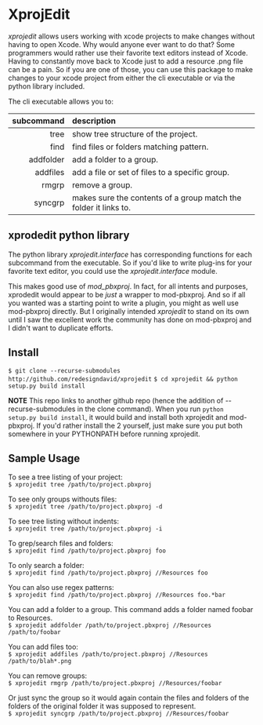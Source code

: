 XprojEdit
=========

*xprojedit* allows users working with xcode projects to make changes without
having to open Xcode.  Why would anyone ever want to do that?  Some programmers
would rather use their favorite text editors instead of Xcode.  Having to
constantly move back to Xcode just to add a resource .png file can be a pain.
So if you are one of those, you can use this package to make changes to your
xcode project from either the cli executable or via the python library
included.

The cli executable allows you to:

subcommand | description
----------:|:------------------------------------------------------------------
tree       | show tree structure of the project.
find       | find files or folders matching pattern.
addfolder  | add a folder to a group.
addfiles   | add a file or set of files to a specific group.
rmgrp      | remove a group.
syncgrp    | makes sure the contents of a group match the folder it links to.

xprodedit python library
------------------------
The python library *xprojedit.interface* has corresponding functions for each
subcommand from the executable.  So if you'd like to write plug-ins for your
favorite text editor, you could use the *xprojedit.interface* module.

This makes good use of *mod_pbxproj*.  In fact, for all intents and purposes,
xprodedit would appear to be *just* a wrapper to mod-pbxproj.  And so if all
you wanted was a starting point to write a plugin, you might as well use
mod-pbxproj directly.  But I originally intended *xprojedit* to stand on its
own until I saw the excellent work the community has done on mod-pbxproj and I
didn't want to duplicate efforts.


Install
-------

`$ git clone --recurse-submodules http://github.com/redesigndavid/xprojedit`
`$ cd xprojedit && python setup.py build install`

**NOTE**  This repo links to another github repo (hence the addition of
--recurse-submodules in the clone command).  When you run `python setup.py
build install`, it would build and install both xprojedit and mod-pbxproj.  If
you'd rather install the 2 yourself, just make sure you put both somewhere in
your PYTHONPATH before running xprojedit.

Sample Usage
------------

To see a tree listing of your project:  
`$ xprojedit tree /path/to/project.pbxproj`

To see only groups withouts files:  
`$ xprojedit tree /path/to/project.pbxproj -d`

To see tree listing without indents:  
`$ xprojedit tree /path/to/project.pbxproj -i`

To grep/search files and folders:  
`$ xprojedit find /path/to/project.pbxproj foo`

To only search a folder:  
`$ xprojedit find /path/to/project.pbxproj //Resources foo`

You can also use regex patterns:  
`$ xprojedit find /path/to/project.pbxproj //Resources foo.*bar`

You can add a folder to a group.  This command adds a folder named foobar to
Resources.  
`$ xprojedit addfolder /path/to/project.pbxproj //Resources /path/to/foobar`

You can add files too:  
`$ xprojedit addfiles /path/to/project.pbxproj //Resources /path/to/blah*.png`

You can remove groups:  
`$ xprojedit rmgrp /path/to/project.pbxproj //Resources/foobar`

Or just sync the group so it would again contain the files and folders of the
folders of the original folder it was supposed to represent.  
`$ xprojedit syncgrp /path/to/project.pbxproj //Resources/foobar`
